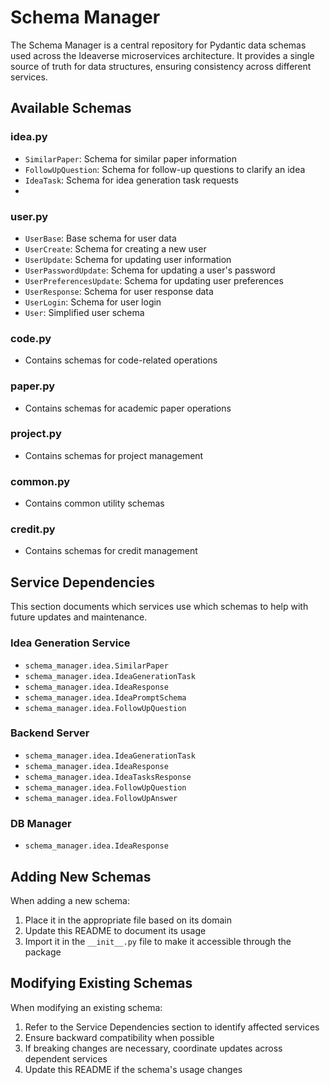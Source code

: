 # Schema Manager

The Schema Manager is a central repository for Pydantic data schemas used across the Ideaverse microservices architecture. It provides a single source of truth for data structures, ensuring consistency across different services.

## Available Schemas

### idea.py
- `SimilarPaper`: Schema for similar paper information
- `FollowUpQuestion`: Schema for follow-up questions to clarify an idea
- `IdeaTask`: Schema for idea generation task requests
- 


### user.py
- `UserBase`: Base schema for user data
- `UserCreate`: Schema for creating a new user
- `UserUpdate`: Schema for updating user information
- `UserPasswordUpdate`: Schema for updating a user's password
- `UserPreferencesUpdate`: Schema for updating user preferences
- `UserResponse`: Schema for user response data
- `UserLogin`: Schema for user login
- `User`: Simplified user schema

### code.py
- Contains schemas for code-related operations

### paper.py
- Contains schemas for academic paper operations

### project.py
- Contains schemas for project management

### common.py
- Contains common utility schemas

### credit.py
- Contains schemas for credit management

## Service Dependencies

This section documents which services use which schemas to help with future updates and maintenance.

### Idea Generation Service
- `schema_manager.idea.SimilarPaper`
- `schema_manager.idea.IdeaGenerationTask`
- `schema_manager.idea.IdeaResponse`
- `schema_manager.idea.IdeaPromptSchema`
- `schema_manager.idea.FollowUpQuestion`

### Backend Server
- `schema_manager.idea.IdeaGenerationTask`
- `schema_manager.idea.IdeaResponse`
- `schema_manager.idea.IdeaTasksResponse`
- `schema_manager.idea.FollowUpQuestion`
- `schema_manager.idea.FollowUpAnswer`

### DB Manager
- `schema_manager.idea.IdeaResponse`

## Adding New Schemas

When adding a new schema:
1. Place it in the appropriate file based on its domain
2. Update this README to document its usage
3. Import it in the `__init__.py` file to make it accessible through the package

## Modifying Existing Schemas

When modifying an existing schema:
1. Refer to the Service Dependencies section to identify affected services
2. Ensure backward compatibility when possible
3. If breaking changes are necessary, coordinate updates across dependent services
4. Update this README if the schema's usage changes